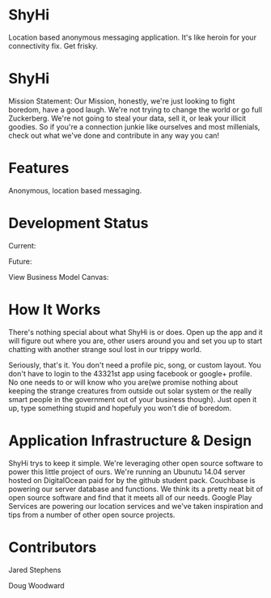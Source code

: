 ShyHi
=====

Location based anonymous messaging application. It's like heroin for your connectivity fix. Get frisky.

ShyHi
=====
Mission Statement: 
Our Mission, honestly, we're just looking to fight boredom, have a good laugh. We're not trying to change the world
or go full Zuckerberg. We're not going to steal your data, sell it, or leak your illicit goodies. So if you're a connection
junkie like ourselves and most millenials, check out what we've done and contribute in any way you can!

Features
========

Anonymous, location based messaging.

  

Development Status
==================

Current:


Future: 


View Business Model Canvas: 


How It Works
============ 

There's nothing special about what ShyHi is or does. Open up the app and it will figure out where you are, 
other users around you and set you up to start chatting with another strange soul lost in our trippy world.

Seriously, that's it. You don't need a profile pic, song, or custom layout. You don't have to login to the
43321st app using facebook or google+ profile. No one needs to or will know who you are(we promise nothing
about keeping the strange creatures from outside out solar system or the really smart people in the government 
out of your business though). Just open it up, type something stupid and hopefuly you won't die of boredom.


Application Infrastructure & Design
===================================

ShyHi trys to keep it simple. We're leveraging other open source software to power this little project of ours. We're running an Ubunutu 14.04 server
hosted on DigitalOcean paid for by the github student pack. Couchbase is powering our server database and functions. We think its a pretty neat bit of
open source software and find that it meets all of our needs. Google Play Services are powering  our location services and we've taken inspiration and 
tips from a number of other open source projects.

Contributors
============
Jared Stephens

Doug Woodward

